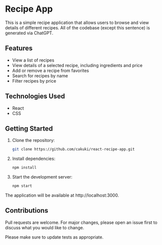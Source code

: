 # Recipe App

This is a simple recipe application that allows users to browse and view details of different recipes.
All of the codebase (except this sentence) is generated via ChatGPT.

## Features

- View a list of recipes
- View details of a selected recipe, including ingredients and price
- Add or remove a recipe from favorites
- Search for recipes by name
- Filter recipes by price

## Technologies Used

- React
- CSS

## Getting Started

1. Clone the repository:

   ```sh
   git clone https://github.com/cakuki/react-recipe-app.git
   ```

2. Install dependencies:

   ```sh
   npm install
   ```

3. Start the development server:

   ```sh
   npm start
   ```

The application will be available at http://localhost:3000.

## Contributions

Pull requests are welcome. For major changes, please open an issue first to discuss what you would like to change.

Please make sure to update tests as appropriate.
